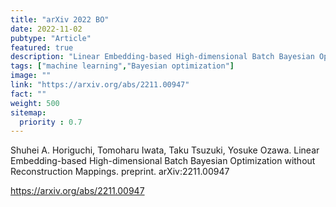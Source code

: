 ```yaml
---
title: "arXiv 2022 BO"
date: 2022-11-02
pubtype: "Article"
featured: true
description: "Linear Embedding-based High-dimensional Batch Bayesian Optimization without Reconstruction Mappings"
tags: ["machine learning","Bayesian optimization"]
image: ""
link: "https://arxiv.org/abs/2211.00947"
fact: ""
weight: 500
sitemap:
  priority : 0.7
---
```


Shuhei A. Horiguchi, Tomoharu Iwata, Taku Tsuzuki, Yosuke Ozawa. Linear Embedding-based High-dimensional Batch Bayesian Optimization without Reconstruction Mappings. preprint. arXiv:2211.00947

https://arxiv.org/abs/2211.00947

